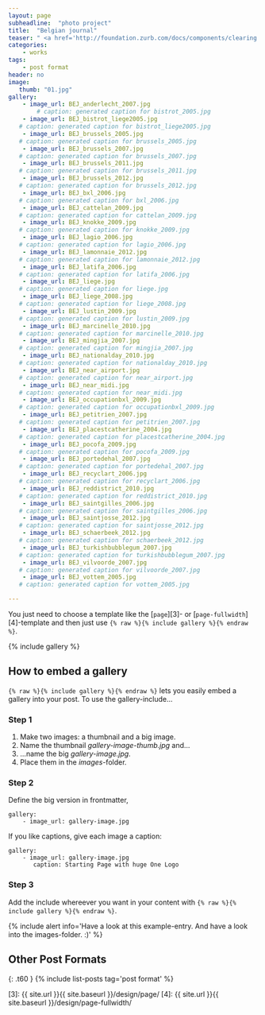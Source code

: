 ```yaml
---
layout: page
subheadline:  "photo project"
title:  "Belgian journal"
teaser: " <a href='http://foundation.zurb.com/docs/components/clearing.html'>Clearing Lightbox</a>."
categories:
    - works
tags:
    - post format
header: no
image:
   thumb: "01.jpg"
gallery:
    - image_url: BEJ_anderlecht_2007.jpg
        # caption: generated caption for bistrot_2005.jpg 
    - image_url: BEJ_bistrot_liege2005.jpg
   # caption: generated caption for bistrot_liege2005.jpg 
    - image_url: BEJ_brussels_2005.jpg
   # caption: generated caption for brussels_2005.jpg 
    - image_url: BEJ_brussels_2007.jpg
   # caption: generated caption for brussels_2007.jpg 
    - image_url: BEJ_brussels_2011.jpg
   # caption: generated caption for brussels_2011.jpg 
    - image_url: BEJ_brussels_2012.jpg
   # caption: generated caption for brussels_2012.jpg 
    - image_url: BEJ_bxl_2006.jpg
   # caption: generated caption for bxl_2006.jpg 
    - image_url: BEJ_cattelan_2009.jpg
   # caption: generated caption for cattelan_2009.jpg 
    - image_url: BEJ_knokke_2009.jpg
   # caption: generated caption for knokke_2009.jpg 
    - image_url: BEJ_lagio_2006.jpg
   # caption: generated caption for lagio_2006.jpg 
    - image_url: BEJ_lamonnaie_2012.jpg
   # caption: generated caption for lamonnaie_2012.jpg 
    - image_url: BEJ_latifa_2006.jpg
   # caption: generated caption for latifa_2006.jpg 
    - image_url: BEJ_liege.jpg
   # caption: generated caption for liege.jpg 
    - image_url: BEJ_liege_2008.jpg
   # caption: generated caption for liege_2008.jpg 
    - image_url: BEJ_lustin_2009.jpg
   # caption: generated caption for lustin_2009.jpg 
    - image_url: BEJ_marcinelle_2010.jpg
   # caption: generated caption for marcinelle_2010.jpg 
    - image_url: BEJ_mingjia_2007.jpg
   # caption: generated caption for mingjia_2007.jpg 
    - image_url: BEJ_nationalday_2010.jpg
   # caption: generated caption for nationalday_2010.jpg 
    - image_url: BEJ_near_airport.jpg
   # caption: generated caption for near_airport.jpg 
    - image_url: BEJ_near_midi.jpg
   # caption: generated caption for near_midi.jpg 
    - image_url: BEJ_occupationbxl_2009.jpg
   # caption: generated caption for occupationbxl_2009.jpg 
    - image_url: BEJ_petitrien_2007.jpg
   # caption: generated caption for petitrien_2007.jpg 
    - image_url: BEJ_placestcatherine_2004.jpg
   # caption: generated caption for placestcatherine_2004.jpg 
    - image_url: BEJ_pocofa_2009.jpg
   # caption: generated caption for pocofa_2009.jpg 
    - image_url: BEJ_portedehal_2007.jpg
   # caption: generated caption for portedehal_2007.jpg 
    - image_url: BEJ_recyclart_2006.jpg
   # caption: generated caption for recyclart_2006.jpg 
    - image_url: BEJ_reddistrict_2010.jpg
   # caption: generated caption for reddistrict_2010.jpg 
    - image_url: BEJ_saintgilles_2006.jpg
   # caption: generated caption for saintgilles_2006.jpg 
    - image_url: BEJ_saintjosse_2012.jpg
   # caption: generated caption for saintjosse_2012.jpg 
    - image_url: BEJ_schaerbeek_2012.jpg
   # caption: generated caption for schaerbeek_2012.jpg 
    - image_url: BEJ_turkishbubblegum_2007.jpg
   # caption: generated caption for turkishbubblegum_2007.jpg 
    - image_url: BEJ_vilvoorde_2007.jpg
   # caption: generated caption for vilvoorde_2007.jpg 
    - image_url: BEJ_vottem_2005.jpg
   # caption: generated caption for vottem_2005.jpg 

---
```

You just need to choose a template like the [`page`][3]- or [`page-fullwidth`][4]-template and then just use `{% raw %}{% include gallery %}{% endraw %}`.
<!--more-->

{% include gallery %}


## How to embed a gallery

`{% raw %}{% include gallery %}{% endraw %}` lets you easily embed a gallery into your post. To use the gallery-include...


### Step 1

1. Make two images: a thumbnail and a big image.
2. Name the thumbnail *gallery-image-thumb.jpg* and...
3. ...name the big *gallery-image.jpg*.
4. Place them in the *images*-folder.


### Step 2

Define the big version in frontmatter,  

~~~
gallery:
    - image_url: gallery-image.jpg
~~~

If you like captions, give each image a caption:

~~~
gallery:
    - image_url: gallery-image.jpg
       caption: Starting Page with huge One Logo
~~~

### Step 3

Add the include whereever you want in your content with `{% raw %}{% include gallery %}{% endraw %}`.

{% include alert info='Have a look at this example-entry. And have a look into the images-folder. :)' %}











## Other Post Formats
{: .t60 }
{% include list-posts tag='post format' %}



 [1]: http://foundation.zurb.com/docs/components/clearing.html
 [2]: http://foundation.zurb.com/docs/components/block_grid.html
 [3]: {{ site.url }}{{ site.baseurl }}/design/page/
 [4]: {{ site.url }}{{ site.baseurl }}/design/page-fullwidth/
